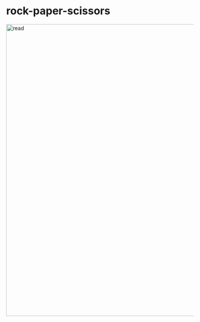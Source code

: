 # rock-paper-scissors

<img width="786" alt="read" src="https://github.com/yorelisacodes/rock-paper-scissors/assets/125780979/dac68149-340d-4811-ac45-7fe908624932">
